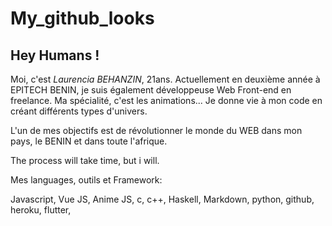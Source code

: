 # My_github_looks

<h2 text-align="center"> Hey Humans !</h2>

Moi, c'est *Laurencia BEHANZIN*, 21ans.
Actuellement en deuxième année à EPITECH BENIN, je suis également développeuse Web Front-end en freelance. Ma spécialité, c'est les animations...
Je donne vie à mon code en créant différents types d'univers.

L'un de mes objectifs est de révolutionner le monde du WEB dans mon pays, le BENIN et dans toute l'afrique.

The process will take time, but i will.

Mes languages, outils et Framework:

Javascript, Vue JS, Anime JS, c, c++, Haskell, Markdown, python, github, heroku, flutter,